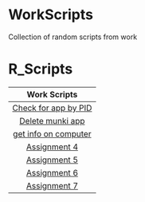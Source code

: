 # WorkScripts
Collection of random scripts from work
# R_Scripts
| Work Scripts |
|:---------:|
|[Check for app by PID](edpacheck.txt)|
|[Delete munki app](Delete_munki.txt)|
|[get info on computer](ComputerInfo2.txt)|
|[Assignment 4](MacintoshInfo.txt)|
|[Assignment 5](Assn5)|
|[Assignment 6](Assn6)|
|[Assignment 7](Assn7)|
